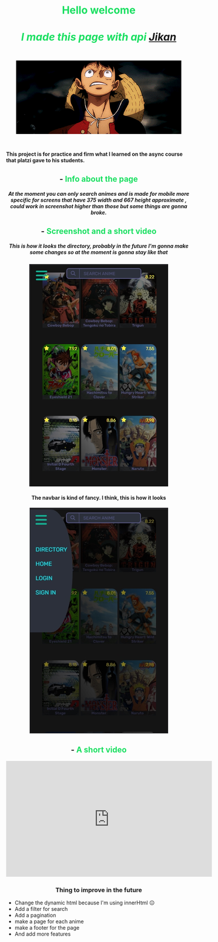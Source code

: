 <h1 style="text-align:center;color:#1ADF61">Hello welcome<h1>
<span style="text-align:center;color:#1ADF61" >

##### I made this page with api [<a href="">Jikan</a>](https://jikan.moe)


 ![Hello welcome to this repository](./src/assets/img/readMeImgs/LuffyGif.gif)

 </span>

 # <landing-page-anime>
 #### This project is for practice and firm what I learned on the async course that platzi gave to his students.

 <div style="text-align:center">

 ## - <span style="color:#1ADF61;">Info about the page</span>

 ##### At the moment you can only search animes and is made for mobile more specific for screens that have 375 width and 667 height approximate , could work in screenshot higher than those but some things are gonna broke.


 ## - <span style="color:#1ADF61;">Screenshot and a short video</span>
 ##### This is how it looks the directory, probably in the future I'm gonna make some changes so at the moment is gonna stay like that
 ![this is how look the directory at the moment](./src/assets/img/readMeImgs/Screenshot_72.jpg)
 #### <span>The navbar is kind of fancy. I think, this is how it looks<span>
 ![this is how it looks the directory at the moment](./src/assets/img/readMeImgs/Screenshot_73.jpg)
 ## - <span style="color:#1ADF61">A short video</span>
<iframe width="560" height="315" src="https://www.youtube.com/embed/rf5XkO35pGo" title="YouTube video player" frameborder="0" allow="accelerometer; autoplay; clipboard-write; encrypted-media; gyroscope; picture-in-picture; web-share" allowfullscreen></iframe>

### Thing to improve in the future
<div style="text-align:left">

- Change the dynamic html because I'm using innerHtml 😐
- Add a filter for search
- Add a pagination
- make a page for each anime
- make a footer for the page
- And add more features
<div>
</div>